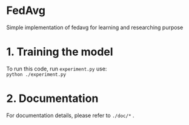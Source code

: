 # FedAvg
Simple implementation of fedavg for learning and researching purpose <br>

# 1. Training the model
To run this code, run `experiment.py` use: <br>
``
python ./experiment.py
``

# 2. Documentation

For documentation details, please refer to `./doc/*` .
